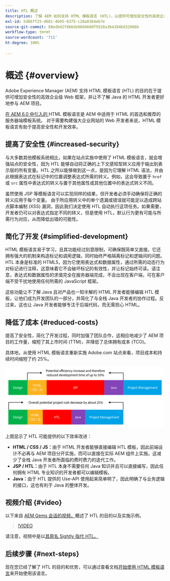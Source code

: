 ```yaml
---
title: HTL 概述
description: 了解 AEM 如何支持 HTML 模板语言 (HTL)，以提供可增加安全性的高效企业级 Web 框架，并让不了解 Java 知识的 HTML 开发人员更好地参与 AEM 项目。
exl-id: 5d06ff25-d681-4b95-8375-c28a8364eb7e
source-git-commit: 88edbd2fd66de960460df5928a3b42846d32066b
workflow-type: tm+mt
source-wordcount: '711'
ht-degree: 100%

---
```



# 概述 {#overview}

Adobe Experience Manager (AEM) 支持 HTML 模板语言 (HTL) 的目的在于提供可增加安全性的高效企业级 Web 框架，并让不了解 Java 的 HTML 开发者更好地参与 AEM 项目。

[在 AEM 6.0 中引入的 ](history.md)HTML 模板语言是 AEM 中适用于 HTML 的首选和推荐的服务器端模板系统。 对于需要构建强大企业网站的 Web 开发者来说，HTML 模板语言有助于提高安全性和开发效率。

## 提高了安全性 {#increased-security}

与大多数其他模板系统相比，如果在站点实施中使用了 HTML 模板语言，就会增强站点的安全性，因为 HTL 能够自动将正确的上下文感知型转义应用于输出到表示层的所有变量。HTL 之所以能够做到这一点，是因为它理解 HTML 语法，并由此根据表达式在标记中的位置调整表达式所需的转义。例如，这会导致置于 `href` 或 `src` 属性中表达式的转义与置于其他属性或其他位置中的表达式转义不同。

虽然使用 JSP 等模板语言可以实现同样的结果，但开发者必须手动确保将正确的转义应用于每个变量。 由于所应用转义中的单个遗漏或错误就可能足以造成跨站点脚本编制 (XSS) 漏洞，因此我们决定使用 HTL 自动执行这项任务。如果需要，开发者仍可以对表达式指定不同的转义，但是使用 HTL，默认行为更有可能与所需行为对应，从而降低出错的可能性。

## 简化了开发 {#simplified-development}

HTML 模板语言易于学习，且其功能经过刻意限制，可确保既简单又直接。它还拥有强大的机制来构造标记和调用逻辑，同时始终严格隔离标记和逻辑间的问题。HTL 本身是标准的 HTML5，因为它使用表达式和数据属性，通过所需的动态行为对标记进行注释，这意味着它不会破坏标记的有效性，并让标记始终可读。请注意，表达式和数据属性的求值完全在服务器端完成，不会出现在客户端，可在客户端不受干扰地使用任何所需的 JavaScript 框架。

这些功能让不了解 Java 且对产品也一知半解的 HTML 开发者能够编辑 HTL 模板，让他们成为开发团队的一部分，并简化了与全栈 Java 开发者的协作过程。反过来，这也让 Java 开发者能够专注于后端代码，而无需担心 HTML。

## 降低了成本 {#reduced-costs}

提高了安全性，简化了开发过程，同时加强了团队合作，这相应地减少了 AEM 项目的工作量，缩短了其上市时间 (TTM)，并降低了总体拥有成本 (TCO)。

具体地，从使用 HTML 模板语言重新实施 Adobe.com 站点来看，项目成本和持续时间缩短了约 25%。

![效率提高，成本降低](assets/chlimage_1.png)

上图显示了 HTL 可能提供的以下效率改进：

* **HTML / CSS / JS：**&#x200B;由于 HTML 开发者能够直接编辑 HTL 模板，因此前端设计不必再与 AEM 项目分开实施，而可以直接在实际 AEM 组件上实施。这减少了全栈 Java 开发者所面临的费时费力的迭代工作。
* **JSP / HTL：**&#x200B;由于 HTL 本身不需要任何 Java 知识并且可以直接编写，因此任何拥有 HTML 专业知识的开发者都可以编辑模板。
* **Java：**&#x200B;由于 HTL 提供的 Use-API 使用起来简单明了，因此明确了与业务逻辑的接口，这也有利于 Java 的整体开发。

## 视频介绍 {#video}

以下来自 [AEM Gems 会话的视频，](https://experienceleague.adobe.com/docs/experience-manager-gems-events/gems/gems2014/aem-introduction-to-htl.html)概述了 HTL 的目的以及实施示例。

>[!VIDEO](https://video.tv.adobe.com/v/19504/?quality=9)

请注意，视频中是以[其原名 Sightly 指代 HTL。](history.md)

## 后续步骤 {#next-steps}

现在您已经了解了 HTL 的目的和优势，可以通过查看文档[开始使用 HTML 模板语言](getting-started.md)来开始使用该语言。
